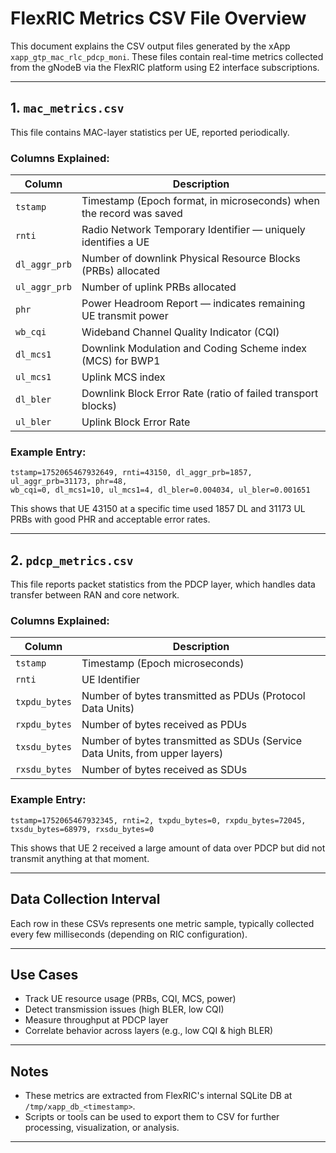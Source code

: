 # FlexRIC Metrics CSV File Overview

This document explains the CSV output files generated by the xApp `xapp_gtp_mac_rlc_pdcp_moni`. These files contain real-time metrics collected from the gNodeB via the FlexRIC platform using E2 interface subscriptions.

---

## 1. `mac_metrics.csv`

This file contains MAC-layer statistics per UE, reported periodically.

### Columns Explained:

| Column        | Description                                                         |
| ------------- | ------------------------------------------------------------------- |
| `tstamp`      | Timestamp (Epoch format, in microseconds) when the record was saved |
| `rnti`        | Radio Network Temporary Identifier — uniquely identifies a UE       |
| `dl_aggr_prb` | Number of downlink Physical Resource Blocks (PRBs) allocated        |
| `ul_aggr_prb` | Number of uplink PRBs allocated                                     |
| `phr`         | Power Headroom Report — indicates remaining UE transmit power       |
| `wb_cqi`      | Wideband Channel Quality Indicator (CQI)                            |
| `dl_mcs1`     | Downlink Modulation and Coding Scheme index (MCS) for BWP1          |
| `ul_mcs1`     | Uplink MCS index                                                    |
| `dl_bler`     | Downlink Block Error Rate (ratio of failed transport blocks)        |
| `ul_bler`     | Uplink Block Error Rate                                             |

### Example Entry:

```
tstamp=1752065467932649, rnti=43150, dl_aggr_prb=1857, ul_aggr_prb=31173, phr=48,
wb_cqi=0, dl_mcs1=10, ul_mcs1=4, dl_bler=0.004034, ul_bler=0.001651
```

This shows that UE 43150 at a specific time used 1857 DL and 31173 UL PRBs with good PHR and acceptable error rates.

---

## 2. `pdcp_metrics.csv`

This file reports packet statistics from the PDCP layer, which handles data transfer between RAN and core network.

### Columns Explained:

| Column        | Description                                                                 |
| ------------- | --------------------------------------------------------------------------- |
| `tstamp`      | Timestamp (Epoch microseconds)                                              |
| `rnti`        | UE Identifier                                                               |
| `txpdu_bytes` | Number of bytes transmitted as PDUs (Protocol Data Units)                   |
| `rxpdu_bytes` | Number of bytes received as PDUs                                            |
| `txsdu_bytes` | Number of bytes transmitted as SDUs (Service Data Units, from upper layers) |
| `rxsdu_bytes` | Number of bytes received as SDUs                                            |

### Example Entry:

```
tstamp=1752065467932345, rnti=2, txpdu_bytes=0, rxpdu_bytes=72045, txsdu_bytes=68979, rxsdu_bytes=0
```

This shows that UE 2 received a large amount of data over PDCP but did not transmit anything at that moment.

---

## Data Collection Interval

Each row in these CSVs represents one metric sample, typically collected every few milliseconds (depending on RIC configuration).

---

## Use Cases

* Track UE resource usage (PRBs, CQI, MCS, power)
* Detect transmission issues (high BLER, low CQI)
* Measure throughput at PDCP layer
* Correlate behavior across layers (e.g., low CQI & high BLER)

---

## Notes

* These metrics are extracted from FlexRIC's internal SQLite DB at `/tmp/xapp_db_<timestamp>`.
* Scripts or tools can be used to export them to CSV for further processing, visualization, or analysis.

---
